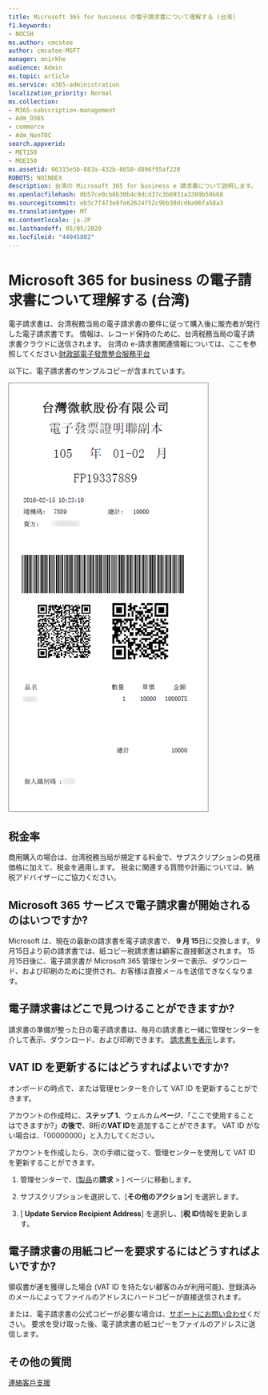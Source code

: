 ```yaml
---
title: Microsoft 365 for business の電子請求書について理解する (台湾)
f1.keywords:
- NOCSH
ms.author: cmcatee
author: cmcatee-MSFT
manager: mnirkhe
audience: Admin
ms.topic: article
ms.service: o365-administration
localization_priority: Normal
ms.collection:
- M365-subscription-management
- Adm_O365
- commerce
- Adm_NonTOC
search.appverid:
- MET150
- MOE150
ms.assetid: 66315e5b-883a-432b-8650-d896f95af228
ROBOTS: NOINDEX
description: 台湾の Microsoft 365 for business e 請求書について説明します。
ms.openlocfilehash: 0b57ce0cb6b30b4c9dcd37c3b6931a3389b50b68
ms.sourcegitcommit: eb3c7f473e8fe62624f52c9bb38dcd6a96fa58a3
ms.translationtype: MT
ms.contentlocale: ja-JP
ms.lasthandoff: 05/05/2020
ms.locfileid: "44045882"
---
```

# <a name="understand-your-e-invoice-for-microsoft-365-for-business-taiwan"></a>Microsoft 365 for business の電子請求書について理解する (台湾)

電子請求書は、台湾税務当局の電子請求書の要件に従って購入後に販売者が発行した電子請求書です。 情報は、レコード保持のために、台湾税務当局の電子請求書クラウドに送信されます。 台湾の e-請求書関連情報については、ここを参照してください:<a href="https://www.einvoice.nat.gov.tw/" target="_blank">財政部電子發票整合服務平台</a>
  
以下に、電子請求書のサンプルコピーが含まれています。
  
![台湾の電子請求書。](../../media/01a275ad-54a9-4b76-ac03-4b288508b161.png)
  
## <a name="what-is-my-tax-rate"></a>税金率

商用購入の場合は、台湾税務当局が規定する料金で、サブスクリプションの見積価格に加えて、税金を適用します。 税金に関連する質問や計画については、納税アドバイザーにご協力ください。
  
## <a name="when-will-e-invoice-start-for-my-microsoft-365-services"></a>Microsoft 365 サービスで電子請求書が開始されるのはいつですか?

Microsoft は、現在の最新の請求書を電子請求書で、 **9 月 15**日に交換します。 9月15日より前の請求書では、紙コピー税請求書は顧客に直接郵送されます。 15月15日後に、電子請求書が Microsoft 365 管理センターで表示、ダウンロード、および印刷のために提供され、お客様は直接メールを送信できなくなります。 
  
## <a name="where-can-i-find-my-e-invoice"></a>電子請求書はどこで見つけることができますか?

請求書の準備が整った日の電子請求書は、毎月の請求書と一緒に管理センターを介して表示、ダウンロード、および印刷できます。 [請求書を表示](view-your-bill-or-invoice.md)します。
  
## <a name="how-do-i-update-my-vat-id"></a>VAT ID を更新するにはどうすればよいですか?

オンボードの時点で、または管理センターを介して VAT ID を更新することができます。
  
アカウントの作成時に、**ステップ 1**、ウェルカム**ページ**、「ここで使用することはできますか?」**の後で**、8桁の**VAT ID**を追加することができます。 VAT ID がない場合は、「00000000」と入力してください。
  
アカウントを作成したら、次の手順に従って、管理センターを使用して VAT ID を更新することができます。
  
1. 管理センターで、[<a href="https://go.microsoft.com/fwlink/p/?linkid=842054" target="_blank">製品</a>の**請求** \> ] ページに移動します。
    
2. サブスクリプションを選択して、[**その他のアクション**] を選択します。
    
3. [ **Update Service Recipient Address**] を選択し、[**税 ID**情報を更新します。 
    
## <a name="how-do-i-request-an-e-invoice-paper-copy"></a>電子請求書の用紙コピーを要求するにはどうすればよいですか?

領収書が運を獲得した場合 (VAT ID を持たない顧客のみが利用可能)、登録済みのメールによってファイルのアドレスにハードコピーが直接送信されます。
  
または、電子請求書の公式コピーが必要な場合は、[サポートにお問い合わせ](../../admin/contact-support-for-business-products.md)ください。 要求を受け取った後、電子請求書の紙コピーをファイルのアドレスに送信します。
  
## <a name="more-questions"></a>その他の質問

[連絡客戶支援](../../admin/contact-support-for-business-products.md)